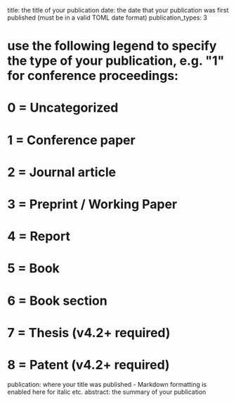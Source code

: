 title: the title of your publication
date: the date that your publication was first published (must be in a valid TOML date format)
publication_types: 3
# use the following legend to specify the type of your publication, e.g. "1" for conference proceedings:
# 0 = Uncategorized
# 1 = Conference paper
# 2 = Journal article
# 3 = Preprint / Working Paper
# 4 = Report
# 5 = Book
# 6 = Book section
# 7 = Thesis (v4.2+ required)
# 8 = Patent (v4.2+ required)
publication: where your title was published - Markdown formatting is enabled here for italic etc.
abstract: the summary of your publication
